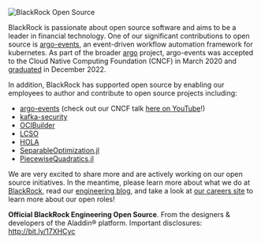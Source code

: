 ![BlackRock Open Source](https://github.com/blackrock/.github/blob/main/images/blk-ossp2.png) 

BlackRock is passionate about open source software and aims to be a leader in financial technology.
One of our significant contributions to open source is [argo-events](https://github.com/argoproj/argo-events), an
event-driven workflow automation framework for kubernetes. As part of the broader [argo](https://github.com/argoproj) 
project, argo-events was accepted to the Cloud Native Computing Foundation (CNCF) in March 2020 and 
[graduated](https://www.cncf.io/announcements/2022/12/06/the-cloud-native-computing-foundation-announces-argo-has-graduated/) 
in December 2022. 

In addition, BlackRock has supported open source by enabling our employees to author and contribute to open source projects including:

* [argo-events](https://github.com/argoproj/argo-events) (check out our CNCF talk [here on YouTube](https://www.youtube.com/watch?v=ZK510prml8o)!)
* [kafka-security](https://medium.com/blackrock-engineering/utilizing-oauth-for-kafka-security-5c1da9f3d3d) 
* [OCIBuilder](https://medium.com/blackrock-engineering/ocibuilder-an-easy-button-for-building-oci-container-images-8272d0f5cc62)
* [LCSO](https://medium.com/blackrock-engineering/writing-an-optimization-library-in-rust-588628c0e500)  
* [HOLA](https://medium.com/blackrock-engineering/hola-optimization-a-lightweight-hyperparameter-optimization-software-package-321cc7c2bf4c)
* [SeparableOptimization.jl](https://github.com/JuliaFirstOrder/SeparableOptimization.jl) 
* [PiecewiseQuadratics.jl](https://github.com/JuliaFirstOrder/PiecewiseQuadratics.jl) 

We are very excited to share more and are actively working on our open source initiatives. In the meantime, please learn more about what we do at [BlackRock](https://www.blackrock.com), read our [engineering blog](https://medium.com/blackrock-engineering), and take a look at [our careers site](https://careers.blackrock.com/life-at-blackrock-2/technology/) to learn more about our open roles!


**Official BlackRock Engineering Open Source**. From the designers & developers of the Aladdin® platform. Important disclosures: http://bit.ly/17XHCyc
